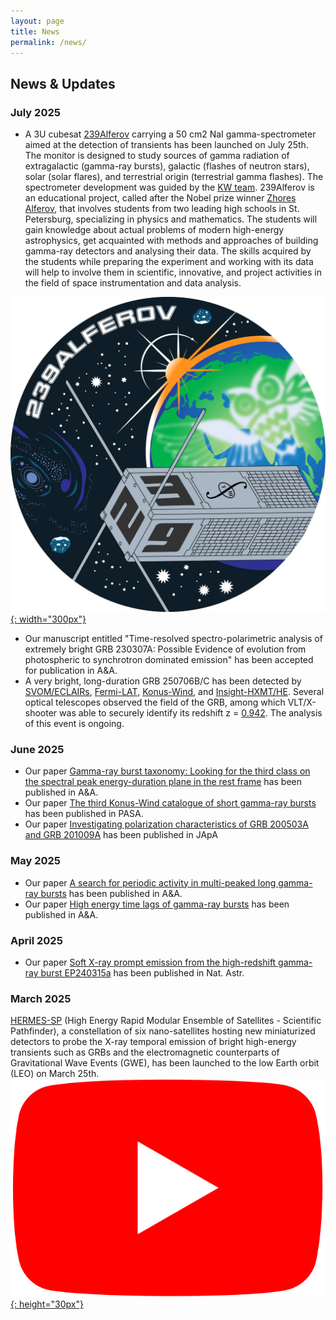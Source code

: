 ```yaml
---
layout: page
title: News
permalink: /news/
---
```


## News & Updates

### July 2025
- A 3U cubesat [239Alferov](https://spacepi.space/satellites/239-alferov/) carrying a 50 cm2 NaI gamma-spectrometer aimed at the detection of transients has been launched on July 25th. The monitor is designed to study sources of gamma radiation of extragalactic (gamma-ray bursts), galactic (flashes of neutron stars), solar (solar flares), and terrestrial origin (terrestrial gamma flashes). The spectrometer development was guided by the [KW team](http://www.ioffe.ru/LEA/index.html). 239Alferov is an educational project, called after the Nobel prize winner [Zhores Alferov](https://www.nobelprize.org/prizes/physics/2000/alferov/facts/), that involves students from two leading high schools in St. Petersburg, specializing in physics and mathematics. The students will gain knowledge about actual problems of modern high-energy astrophysics, get acquainted with methods and approaches of building gamma-ray detectors and analysing their data. The skills acquired by the students while preparing the experiment and working with its data will help to involve them in scientific, innovative, and project activities in the field of space instrumentation and data analysis.
  
[![Figure](assets/images/239Alferov.png){: width="300px"}](https://spacepi.space/satellites/239-alferov/)
- Our manuscript entitled "Time-resolved spectro-polarimetric analysis of extremely bright GRB 230307A: Possible Evidence of evolution from photospheric to synchrotron dominated emission" has been accepted for publication in A&A. 
- A  very bright, long-duration GRB 250706B/C has been detected by [SVOM/ECLAIRs](https://gcn.nasa.gov/circulars/40989), [Fermi-LAT](https://gcn.nasa.gov/circulars/41019), [Konus-Wind](https://gcn.nasa.gov/circulars/41027), and [Insight-HXMT/HE](https://gcn.nasa.gov/circulars/41049). Several optical telescopes observed the field of the GRB, among which VLT/X-shooter was able to securely identify its redshift z = [0.942](https://gcn.nasa.gov/circulars/41022). The analysis of this event is ongoing.

### June 2025
- Our paper [Gamma-ray burst taxonomy: Looking for the third class on the spectral peak energy-duration plane in the rest frame](https://ui.adsabs.harvard.edu/abs/2025A%26A...698A.169T/abstract) has been published in A&A.
- Our paper [The third Konus-Wind catalogue of short gamma-ray bursts](https://ui.adsabs.harvard.edu/abs/2025PASA...42...63L/abstract) has been published in PASA.
- Our paper [Investigating polarization characteristics of GRB 200503A and GRB 201009A](https://ui.adsabs.harvard.edu/abs/2025JApA...46...38S/abstract) has been published in JApA

### May 2025
- Our paper [A search for periodic activity in multi-peaked long gamma-ray bursts](https://ui.adsabs.harvard.edu/abs/2025A%26A...697A.228G/abstract) has been published in A&A.
- Our paper [High energy time lags of gamma-ray bursts](https://ui.adsabs.harvard.edu/abs/2025A%26A...697A.161M/abstract) has been published in A&A.

### April 2025
- Our paper [Soft X-ray prompt emission from the high-redshift gamma-ray burst EP240315a](https://ui.adsabs.harvard.edu/abs/2025NatAs...9..564L/abstract) has been published in Nat. Astr.

### March 2025
[HERMES-SP](https://www.hermes-sp.eu) (High Energy Rapid Modular Ensemble of Satellites - Scientific Pathfinder), a constellation of six nano-satellites hosting new miniaturized detectors to probe the X-ray temporal emission of bright high-energy transients such as GRBs and the electromagnetic counterparts of Gravitational Wave Events (GWE), has been launched to the low Earth orbit (LEO) on March 25th. [![Figure](assets/images/Youtube_logo.png){: height="30px"}](https://www.youtube.com/watch?v=tRWqsYq2Rc8)

